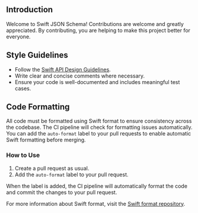 ## Introduction

Welcome to Swift JSON Schema! Contributions are welcome and greatly appreciated. By contributing, you are helping to make this project better for everyone.

## Style Guidelines

- Follow the [Swift API Design Guidelines](https://swift.org/documentation/api-design-guidelines/).
- Write clear and concise comments where necessary.
- Ensure your code is well-documented and includes meaningful test cases.

## Code Formatting

All code must be formatted using Swift format to ensure consistency across the codebase. The CI pipeline will check for formatting issues automatically. You can add the `auto-format` label to your pull requests to enable automatic Swift formatting before merging.

### How to Use

1. Create a pull request as usual.
2. Add the `auto-format` label to your pull request.

When the label is added, the CI pipeline will automatically format the code and commit the changes to your pull request.

For more information about Swift format, visit the [Swift format repository](https://github.com/apple/swift-format).
